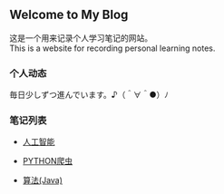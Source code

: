 ## Welcome to My Blog

这是一个用来记录个人学习笔记的网站。<br/>
This is a website for recording personal learning notes.

### 个人动态
	
毎日少しずつ進んでいます。♪（＾∀＾●）ﾉ

### 笔记列表

* [人工智能](#) 

+ [PYTHON爬虫](#) 

- [算法(Java)](Algorithm_Java/Index.md) 
